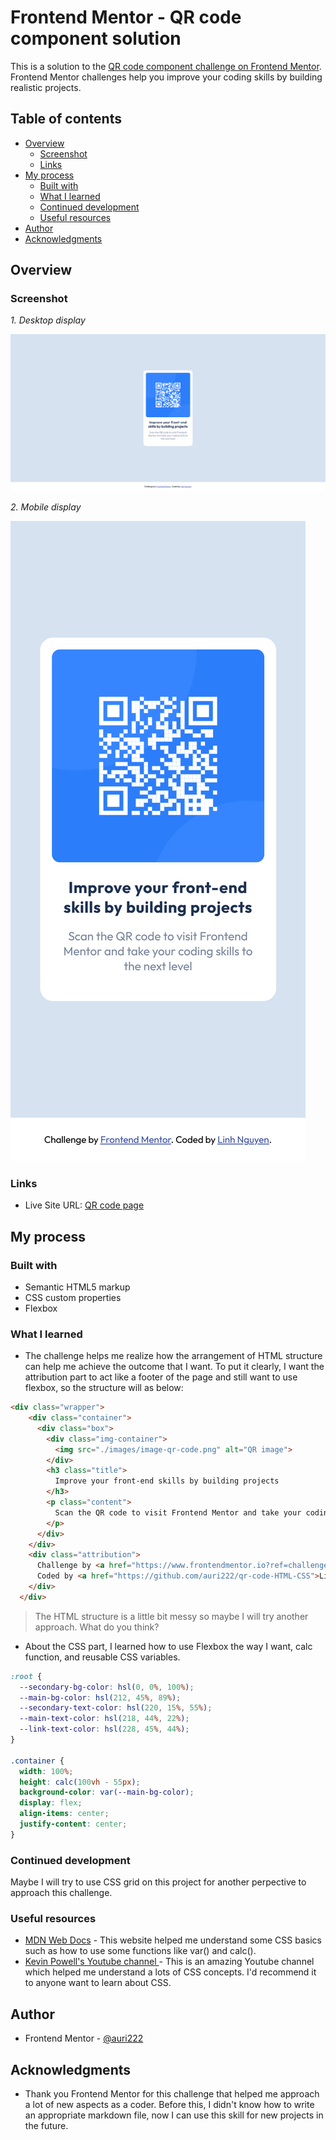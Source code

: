 # Frontend Mentor - QR code component solution

This is a solution to the [QR code component challenge on Frontend Mentor](https://www.frontendmentor.io/challenges/qr-code-component-iux_sIO_H). Frontend Mentor challenges help you improve your coding skills by building realistic projects. 

## Table of contents

- [Overview](#overview)
  - [Screenshot](#screenshot)
  - [Links](#links)
- [My process](#my-process)
  - [Built with](#built-with)
  - [What I learned](#what-i-learned)
  - [Continued development](#continued-development)
  - [Useful resources](#useful-resources)
- [Author](#author)
- [Acknowledgments](#acknowledgments)

## Overview

### Screenshot

_1. Desktop display_

![](./images/QR_code_desktop_display_result.png)

_2. Mobile display_

![](./images/QR_code_mobile_display_result.png)

### Links

- Live Site URL: [QR code page](https://your-live-site-url.com)

## My process

### Built with

- Semantic HTML5 markup
- CSS custom properties
- Flexbox

### What I learned

- The challenge helps me realize how the arrangement of HTML structure can help me achieve the outcome that I want. To put it clearly, I want the attribution part to act like a footer of the page and still want to use flexbox, so the structure will as below:

```html
<div class="wrapper">
    <div class="container">
      <div class="box">
        <div class="img-container">
          <img src="./images/image-qr-code.png" alt="QR image">
        </div>
        <h3 class="title">
          Improve your front-end skills by building projects
        </h3>
        <p class="content">
          Scan the QR code to visit Frontend Mentor and take your coding skills to the next level
        </p>
      </div>
    </div>
    <div class="attribution">
      Challenge by <a href="https://www.frontendmentor.io?ref=challenge" target="_blank">Frontend Mentor</a>. 
      Coded by <a href="https://github.com/auri222/qr-code-HTML-CSS">Linh Nguyen</a>.
    </div>
  </div>
```
> The HTML structure is a little bit messy so maybe I will try another approach. What do you think?
- About the CSS part, I learned how to use Flexbox the way I want, calc function, and reusable CSS variables.
```css
:root {
  --secondary-bg-color: hsl(0, 0%, 100%);
  --main-bg-color: hsl(212, 45%, 89%);
  --secondary-text-color: hsl(220, 15%, 55%);
  --main-text-color: hsl(218, 44%, 22%);
  --link-text-color: hsl(228, 45%, 44%);
}

.container {
  width: 100%;
  height: calc(100vh - 55px);
  background-color: var(--main-bg-color);
  display: flex;
  align-items: center;
  justify-content: center;
}
```

### Continued development

Maybe I will try to use CSS grid on this project for another perpective to approach this challenge. 

### Useful resources

- [MDN Web Docs](https://developer.mozilla.org/en-US/) - This website helped me understand some CSS basics such as how to use some functions like var() and calc().
- [Kevin Powell's Youtube channel ](https://www.youtube.com/@KevinPowell) - This is an amazing Youtube channel which helped me understand a lots of CSS concepts. I'd recommend it to anyone want to learn about CSS.

## Author

- Frontend Mentor - [@auri222](https://www.frontendmentor.io/profile/auri222)

## Acknowledgments

- Thank you Frontend Mentor for this challenge that helped me approach a lot of new aspects as a coder. Before this, I didn't know how to write an appropriate markdown file, now I can use this skill for new projects in the future.

